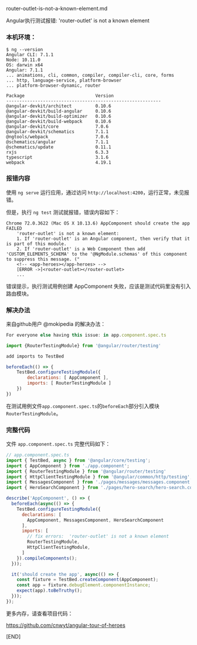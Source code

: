 router-outlet-is-not-a-known-element.md

Angular执行测试报错: 'router-outlet' is not a known element

### 本机环境：

```
$ ng --version
Angular CLI: 7.1.1
Node: 10.11.0
OS: darwin x64
Angular: 7.1.1
... animations, cli, common, compiler, compiler-cli, core, forms
... http, language-service, platform-browser
... platform-browser-dynamic, router

Package                           Version
-----------------------------------------------------------
@angular-devkit/architect         0.10.6
@angular-devkit/build-angular     0.10.6
@angular-devkit/build-optimizer   0.10.6
@angular-devkit/build-webpack     0.10.6
@angular-devkit/core              7.0.6
@angular-devkit/schematics        7.1.1
@ngtools/webpack                  7.0.6
@schematics/angular               7.1.1
@schematics/update                0.11.1
rxjs                              6.3.3
typescript                        3.1.6
webpack                           4.19.1
```

### 报错内容

使用 `ng serve` 运行应用，通过访问 `http://localhost:4200`，运行正常，未见报错。 

但是，执行 `ng test` 测试就报错，错误内容如下：

```
Chrome 72.0.3622 (Mac OS X 10.13.6) AppComponent should create the app FAILED
	'router-outlet' is not a known element:
	1. If 'router-outlet' is an Angular component, then verify that it is part of this module.
	2. If 'router-outlet' is a Web Component then add 'CUSTOM_ELEMENTS_SCHEMA' to the '@NgModule.schemas' of this component to suppress this message. ("
	<!-- <app-heroes></app-heroes> -->
	[ERROR ->]<router-outlet></router-outlet>
    ...
```

错误提示，执行测试用例创建 AppComponent 失败，应该是测试代码里没有引入路由模块。

### 解决办法

来自github用户 @mokipedia 的解决办法：

```js
For everyone else having this issue: in app.component.spec.ts

import {RouterTestingModule} from '@angular/router/testing'

add imports to TestBed

beforeEach(() => { 
    TestBed.configureTestingModule({ 
        declarations: [ AppComponent ], 
        imports: [ RouterTestingModule ] 
    })
})
```

在测试用例文件`app.component.spec.ts`的`beforeEach`部分引入模块 `RouterTestingModule`。
 
### 完整代码

文件 `app.component.spec.ts` 完整代码如下：

```js
// app.component.spec.ts
import { TestBed, async } from '@angular/core/testing';
import { AppComponent } from './app.component';
import { RouterTestingModule } from '@angular/router/testing'
import { HttpClientTestingModule } from '@angular/common/http/testing';
import { MessagesComponent } from './pages/messages/messages.component';
import { HeroSearchComponent } from './pages/hero-search/hero-search.component';

describe('AppComponent', () => {
  beforeEach(async(() => {
    TestBed.configureTestingModule({
      declarations: [
        AppComponent, MessagesComponent, HeroSearchComponent
      ],
      imports: [ 
        // fix errors:  'router-outlet' is not a known element
        RouterTestingModule,
        HttpClientTestingModule, 
      ] 
    }).compileComponents();
  }));

  it('should create the app', async(() => {
    const fixture = TestBed.createComponent(AppComponent);
    const app = fixture.debugElement.componentInstance;
    expect(app).toBeTruthy();
  }));
});
```

更多内存，请查看项目代码：

https://github.com/cnwyt/angular-tour-of-heroes

[END]
